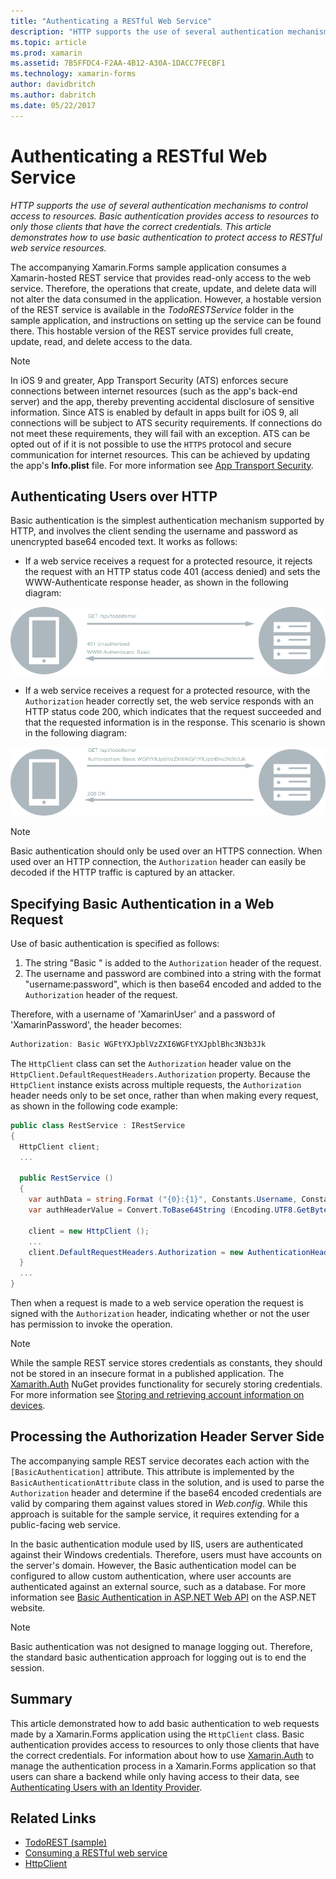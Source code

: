 ```yaml
---
title: "Authenticating a RESTful Web Service"
description: "HTTP supports the use of several authentication mechanisms to control access to resources. Basic authentication provides access to resources to only those clients that have the correct credentials. This article demonstrates how to use basic authentication to protect access to RESTful web service resources."
ms.topic: article
ms.prod: xamarin
ms.assetid: 7B5FFDC4-F2AA-4B12-A30A-1DACC7FECBF1
ms.technology: xamarin-forms
author: davidbritch
ms.author: dabritch
ms.date: 05/22/2017
---
```


# Authenticating a RESTful Web Service

_HTTP supports the use of several authentication mechanisms to control access to resources. Basic authentication provides access to resources to only those clients that have the correct credentials. This article demonstrates how to use basic authentication to protect access to RESTful web service resources._

The accompanying Xamarin.Forms sample application consumes a Xamarin-hosted REST service that provides read-only access to the web service. Therefore, the operations that create, update, and delete data will not alter the data consumed in the application. However, a hostable version of the REST service is available in the *TodoRESTService* folder in the sample application, and instructions on setting up the service can be found there. This hostable version of the REST service provides full create, update, read, and delete access to the data.

> [!NOTE]
> In iOS 9 and greater, App Transport Security (ATS) enforces secure connections between internet resources (such as the app's back-end server) and the app, thereby preventing accidental disclosure of sensitive information. Since ATS is enabled by default in apps built for iOS 9, all connections will be subject to ATS security requirements. If connections do not meet these requirements, they will fail with an exception.
> ATS can be opted out of if it is not possible to use the `HTTPS` protocol and secure communication for internet resources. This can be achieved by updating the app's **Info.plist** file. For more information see [App Transport Security](~/ios/app-fundamentals/ats.md).

## Authenticating Users over HTTP

Basic authentication is the simplest authentication mechanism supported by HTTP, and involves the client sending the username and password as unencrypted base64 encoded text. It works as follows:

- If a web service receives a request for a protected resource, it rejects the request with an HTTP status code 401 (access denied) and sets the WWW-Authenticate response header, as shown in the following diagram:

![](rest-images/basic-authentication-fail.png "Basic Authentication Failing")

- If a web service receives a request for a protected resource, with the `Authorization` header correctly set, the web service responds with an HTTP status code 200, which indicates that the request succeeded and that the requested information is in the response. This scenario is shown in the following diagram:

![](rest-images/basic-authentication-success.png "Basic Authentication Succeeding")

> [!NOTE]
> Basic authentication should only be used over an HTTPS connection. When used over an HTTP connection, the <code>Authorization</code> header can easily be decoded if the HTTP traffic is captured by an attacker.

## Specifying Basic Authentication in a Web Request

Use of basic authentication is specified as follows:

1. The string "Basic " is added to the `Authorization` header of the request.
1. The username and password are combined into a string with the format "username:password", which is then base64 encoded and added to the `Authorization` header of the request.

Therefore, with a username of 'XamarinUser' and a password of 'XamarinPassword', the header becomes:

```csharp
Authorization: Basic WGFtYXJpblVzZXI6WGFtYXJpblBhc3N3b3Jk
```

The `HttpClient` class can set the `Authorization` header value on the `HttpClient.DefaultRequestHeaders.Authorization` property. Because the `HttpClient` instance exists across multiple requests, the `Authorization` header needs only to be set once, rather than when making every request, as shown in the following code example:

```csharp
public class RestService : IRestService
{
  HttpClient client;
  ...

  public RestService ()
  {
    var authData = string.Format ("{0}:{1}", Constants.Username, Constants.Password);
    var authHeaderValue = Convert.ToBase64String (Encoding.UTF8.GetBytes (authData));

    client = new HttpClient ();
    ...
    client.DefaultRequestHeaders.Authorization = new AuthenticationHeaderValue ("Basic", authHeaderValue);
  }
  ...
}
```

Then when a request is made to a web service operation the request is signed with the `Authorization` header, indicating whether or not the user has permission to invoke the operation.

> [!NOTE]
> While the sample REST service stores credentials as constants, they should not be stored in an insecure format in a published application. The [Xamarith.Auth](https://www.nuget.org/packages/Xamarin.Auth/) NuGet provides functionality for securely storing credentials. For more information see [Storing and retrieving account information on devices](~/xamarin-forms/data-cloud/authentication/oauth.md).


## Processing the Authorization Header Server Side

The accompanying sample REST service decorates each action with the `[BasicAuthentication]` attribute. This attribute is implemented by the `BasicAuthenticationAttribute` class in the solution, and is used to parse the `Authorization` header and determine if the base64 encoded credentials are valid by comparing them against values stored in *Web.config*. While this approach is suitable for the sample service, it requires extending for a public-facing web service.

In the basic authentication module used by IIS, users are authenticated against their Windows credentials. Therefore, users must have accounts on the server's domain. However, the Basic authentication model can be configured to allow custom authentication, where user accounts are authenticated against an external source, such as a database. For more information see [Basic Authentication in ASP.NET Web API](http://www.asp.net/web-api/overview/security/basic-authentication) on the ASP.NET website.

> [!NOTE]
> Basic authentication was not designed to manage logging out. Therefore, the standard basic authentication approach for logging out is to end the session.

## Summary

This article demonstrated how to add basic authentication to web requests made by a Xamarin.Forms application using the `HttpClient` class. Basic authentication provides access to resources to only those clients that have the correct credentials. For information about how to use [Xamarin.Auth](https://www.nuget.org/packages/Xamarin.Auth/) to manage the authentication process in a Xamarin.Forms application so that users can share a backend while only having access to their data, see [Authenticating Users with an Identity Provider](~/xamarin-forms/data-cloud/authentication/oauth.md).


## Related Links

- [TodoREST (sample)](https://developer.xamarin.com/samples/xamarin-forms/WebServices/TodoREST/)
- [Consuming a RESTful web service](~/xamarin-forms/data-cloud/consuming/rest.md)
- [HttpClient](https://msdn.microsoft.com/en-us/library/system.net.http.httpclient(v=vs.110).aspx)
